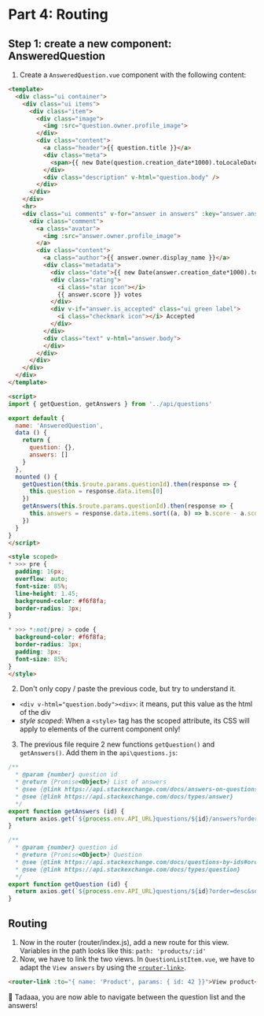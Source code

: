 # Part 4: Routing

## Step 1: create a new component: AnsweredQuestion

1. Create a `AnsweredQuestion.vue` component with the following content:
  ```html
  <template>
    <div class="ui container">
      <div class="ui items">
        <div class="item">
          <div class="image">
            <img :src="question.owner.profile_image">
          </div>
          <div class="content">
            <a class="header">{{ question.title }}</a>
            <div class="meta">
              <span>{{ new Date(question.creation_date*1000).toLocaleDateString() }}</span>
            </div>
            <div class="description" v-html="question.body" />
          </div>
        </div>
      </div>
      <hr>
      <div class="ui comments" v-for="answer in answers" :key="answer.answer_id">
        <div class="comment">
          <a class="avatar">
            <img :src="answer.owner.profile_image">
          </a>
          <div class="content">
            <a class="author">{{ answer.owner.display_name }}</a>
            <div class="metadata">
              <div class="date">{{ new Date(answer.creation_date*1000).toLocaleDateString() }}</div>
              <div class="rating">
                <i class="star icon"></i>
                {{ answer.score }} votes
              </div>
              <div v-if="answer.is_accepted" class="ui green label">
                <i class="checkmark icon"></i> Accepted
              </div>
            </div>
            <div class="text" v-html="answer.body">
            </div>
          </div>
        </div>
      </div>
    </div>
  </template>

  <script>
  import { getQuestion, getAnswers } from '../api/questions'

  export default {
    name: 'AnsweredQuestion',
    data () {
      return {
        question: {},
        answers: []
      }
    },
    mounted () {
      getQuestion(this.$route.params.questionId).then(response => {
        this.question = response.data.items[0]
      })
      getAnswers(this.$route.params.questionId).then(response => {
        this.answers = response.data.items.sort((a, b) => b.score - a.score)
      })
    }
  }
  </script>

  <style scoped>
  * >>> pre {
    padding: 16px;
    overflow: auto;
    font-size: 85%;
    line-height: 1.45;
    background-color: #f6f8fa;
    border-radius: 3px;
  }

  * >>> *:not(pre) > code {
    background-color: #f6f8fa;
    border-radius: 3px;
    padding: 3px;
    font-size: 85%;
  }
  </style>
  ```

2. Don't only copy / paste the previous code, but try to understand it.
  * `<div v-html="question.body"><div>`: it means, put this value as the html of the div
  * *style scoped*: When a `<style>` tag has the scoped attribute, its CSS will apply to elements of the current component only!

3. The previous file require 2 new functions `getQuestion()` and `getAnswers()`. Add them in the `api\questions.js`:
  ```js
  /**
    * @param {number} question id
    * @return {Promise<Object>} List of answers
    * @see {@link https://api.stackexchange.com/docs/answers-on-questions#order=desc&sort=activity&ids=30877491&filter=!9Z(-wzu0T&site=stackoverflow&run=true}
    * @see {@link https://api.stackexchange.com/docs/types/answer}
    */
  export function getAnswers (id) {
    return axios.get(`${process.env.API_URL}questions/${id}/answers?order=desc&sort=activity&site=stackoverflow&filter=!9Z(-wzu0T`)
  }

  /**
    * @param {number} question id
    * @return {Promise<Object>} Question
    * @see {@link https://api.stackexchange.com/docs/questions-by-ids#order=desc&sort=activity&ids=30877491&filter=!-*jbN-o9Aeie&site=stackoverflow&run=true}
    * @see {@link https://api.stackexchange.com/docs/types/question}
    */
  export function getQuestion (id) {
    return axios.get(`${process.env.API_URL}questions/${id}?order=desc&sort=activity&site=stackoverflow&filter=!-*jbN-o9Aeie`)
  }
  ```

## Routing

1. Now in the router (router/index.js), add a new route for this view. Variables in the path looks like this: `path: 'products/:id'`
2. Now, we have to link the two views. In `QuestionListItem.vue`, we have to adapt the `View answers` by using the [`<router-link>`](https://router.vuejs.org/en/api/router-link.html).
  ```html
  <router-link :to="{ name: 'Product', params: { id: 42 }}">View product</router-link>
  ```

🎉 Tadaaa, you are now able to navigate between the question list and the answers!